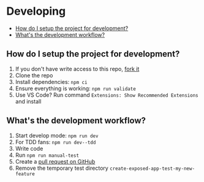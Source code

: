 # Developing

<!-- START doctoc generated TOC please keep comment here to allow auto update -->
<!-- DON'T EDIT THIS SECTION, INSTEAD RE-RUN doctoc TO UPDATE -->

- [How do I setup the project for development?](#how-do-i-setup-the-project-for-development)
- [What's the development workflow?](#whats-the-development-workflow)

<!-- END doctoc generated TOC please keep comment here to allow auto update -->

## How do I setup the project for development?

1. If you don't have write access to this repo, [fork it](https://github.com/iamturns/create-exposed-app/fork)
2. Clone the repo
3. Install dependencies: `npm ci`
4. Ensure everything is working: `npm run validate`
5. Use VS Code? Run command `Extensions: Show Recommended Extensions` and install

## What's the development workflow?

1. Start develop mode: `npm run dev`
2. For TDD fans: `npm run dev--tdd`
3. Write code
4. Run `npm run manual-test`
5. Create a [pull request on GitHub](https://github.com/iamturns/create-exposed-app/pulls)
6. Remove the temporary test directory `create-exposed-app-test-my-new-feature`
